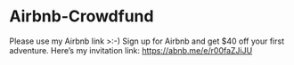 # Airbnb-Crowdfund
Please use my Airbnb link >:-)
Sign up for Airbnb and get $40 off your first adventure. Here’s my invitation link: https://abnb.me/e/r00faZJiJU
